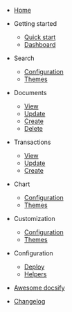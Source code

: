 - [Home](/)

- Getting started

  - [Quick start](/quickstart/)
  - [Dashboard](/dashboard/)
  
- Search
  - [Configuration](configuration.md)
  - [Themes](themes.md)
  
- Documents
  - [View](configuration.md)
  - [Update](themes.md)
  - [Create](configuration.md)
  - [Delete](themes.md)

- Transactions
  - [View](configuration.md)
  - [Update](themes.md)
  - [Create](configuration.md)

- Chart
  - [Configuration](configuration.md)
  - [Themes](themes.md)

- Customization
  - [Configuration](configuration.md)
  - [Themes](themes.md)

- Configuration
  - [Deploy](deploy.md)
  - [Helpers](helpers.md)

- [Awesome docsify](awesome.md)
- [Changelog](changelog.md)
